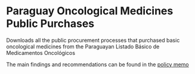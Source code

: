 # Paraguay Oncological Medicines Public Purchases

Downloads all the public procurement processes that purchased basic oncological medicines from the Paraguayan Listado Básico de Medicamentos Oncológicos

The main findings and recommendations can be found in the [policy memo](https://github.com/yolile/paraguay_oncology_medicines_ocds_data/blob/main/An%C3%A1lisis%20de%20soluciones%20a%20la%20falta%20de%20acceso%20oportuno%20a%20medicamentos%20oncol%C3%B3gicos%20en%20hospitales%20p%C3%BAblicos%20del%20Paraguay.pdf)
